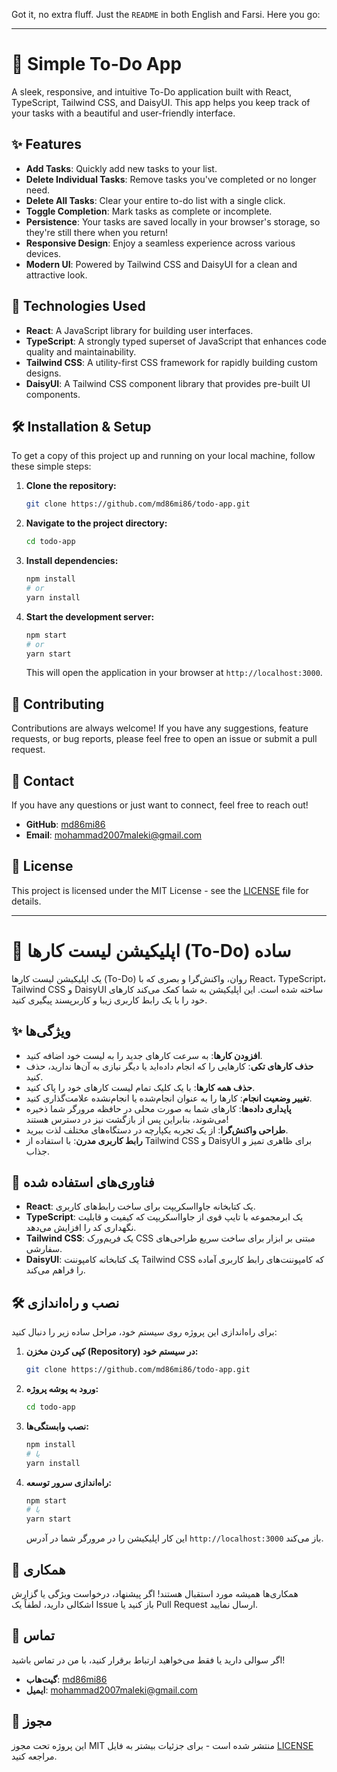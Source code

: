 Got it, no extra fluff. Just the `README` in both English and Farsi. Here you go:

---

# 📝 Simple To-Do App

A sleek, responsive, and intuitive To-Do application built with React, TypeScript, Tailwind CSS, and DaisyUI. This app helps you keep track of your tasks with a beautiful and user-friendly interface.

## ✨ Features

-   **Add Tasks**: Quickly add new tasks to your list.
-   **Delete Individual Tasks**: Remove tasks you've completed or no longer need.
-   **Delete All Tasks**: Clear your entire to-do list with a single click.
-   **Toggle Completion**: Mark tasks as complete or incomplete.
-   **Persistence**: Your tasks are saved locally in your browser's storage, so they're still there when you return!
-   **Responsive Design**: Enjoy a seamless experience across various devices.
-   **Modern UI**: Powered by Tailwind CSS and DaisyUI for a clean and attractive look.

## 🚀 Technologies Used

-   **React**: A JavaScript library for building user interfaces.
-   **TypeScript**: A strongly typed superset of JavaScript that enhances code quality and maintainability.
-   **Tailwind CSS**: A utility-first CSS framework for rapidly building custom designs.
-   **DaisyUI**: A Tailwind CSS component library that provides pre-built UI components.

## 🛠️ Installation & Setup

To get a copy of this project up and running on your local machine, follow these simple steps:

1.  **Clone the repository:**
    ```bash
    git clone https://github.com/md86mi86/todo-app.git
    ```

2.  **Navigate to the project directory:**
    ```bash
    cd todo-app
    ```

3.  **Install dependencies:**
    ```bash
    npm install
    # or
    yarn install
    ```

4.  **Start the development server:**
    ```bash
    npm start
    # or
    yarn start
    ```

    This will open the application in your browser at `http://localhost:3000`.

## 🤝 Contributing

Contributions are always welcome! If you have any suggestions, feature requests, or bug reports, please feel free to open an issue or submit a pull request.

## 📧 Contact

If you have any questions or just want to connect, feel free to reach out!

-   **GitHub**: [md86mi86](https://github.com/md86mi86)
-   **Email**: mohammad2007maleki@gmail.com

## 📜 License

This project is licensed under the MIT License - see the [LICENSE](LICENSE) file for details.

---

# 📝 اپلیکیشن لیست کارها (To-Do) ساده

یک اپلیکیشن لیست کارها (To-Do) روان، واکنش‌گرا و بصری که با React، TypeScript، Tailwind CSS و DaisyUI ساخته شده است. این اپلیکیشن به شما کمک می‌کند کارهای خود را با یک رابط کاربری زیبا و کاربرپسند پیگیری کنید.

## ✨ ویژگی‌ها

-   **افزودن کارها**: به سرعت کارهای جدید را به لیست خود اضافه کنید.
-   **حذف کارهای تکی**: کارهایی را که انجام داده‌اید یا دیگر نیازی به آن‌ها ندارید، حذف کنید.
-   **حذف همه کارها**: با یک کلیک تمام لیست کارهای خود را پاک کنید.
-   **تغییر وضعیت انجام**: کارها را به عنوان انجام‌شده یا انجام‌نشده علامت‌گذاری کنید.
-   **پایداری داده‌ها**: کارهای شما به صورت محلی در حافظه مرورگر شما ذخیره می‌شوند، بنابراین پس از بازگشت نیز در دسترس هستند!
-   **طراحی واکنش‌گرا**: از یک تجربه یکپارچه در دستگاه‌های مختلف لذت ببرید.
-   **رابط کاربری مدرن**: با استفاده از Tailwind CSS و DaisyUI برای ظاهری تمیز و جذاب.

## 🚀 فناوری‌های استفاده شده

-   **React**: یک کتابخانه جاوااسکریپت برای ساخت رابط‌های کاربری.
-   **TypeScript**: یک ابرمجموعه با تایپ قوی از جاوااسکریپت که کیفیت و قابلیت نگهداری کد را افزایش می‌دهد.
-   **Tailwind CSS**: یک فریم‌ورک CSS مبتنی بر ابزار برای ساخت سریع طراحی‌های سفارشی.
-   **DaisyUI**: یک کتابخانه کامپوننت Tailwind CSS که کامپوننت‌های رابط کاربری آماده را فراهم می‌کند.

## 🛠️ نصب و راه‌اندازی

برای راه‌اندازی این پروژه روی سیستم خود، مراحل ساده زیر را دنبال کنید:

1.  **کپی کردن مخزن (Repository) در سیستم خود:**
    ```bash
    git clone https://github.com/md86mi86/todo-app.git
    ```

2.  **ورود به پوشه پروژه:**
    ```bash
    cd todo-app
    ```

3.  **نصب وابستگی‌ها:**
    ```bash
    npm install
    # یا
    yarn install
    ```

4.  **راه‌اندازی سرور توسعه:**
    ```bash
    npm start
    # یا
    yarn start
    ```

    این کار اپلیکیشن را در مرورگر شما در آدرس `http://localhost:3000` باز می‌کند.

## 🤝 همکاری

همکاری‌ها همیشه مورد استقبال هستند! اگر پیشنهاد، درخواست ویژگی یا گزارش اشکالی دارید، لطفاً یک Issue باز کنید یا Pull Request ارسال نمایید.

## 📧 تماس

اگر سوالی دارید یا فقط می‌خواهید ارتباط برقرار کنید، با من در تماس باشید!

-   **گیت‌هاب**: [md86mi86](https://github.com/md86mi86)
-   **ایمیل**: mohammad2007maleki@gmail.com

## 📜 مجوز

این پروژه تحت مجوز MIT منتشر شده است - برای جزئیات بیشتر به فایل [LICENSE](LICENSE) مراجعه کنید.